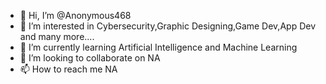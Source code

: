 - 👋 Hi, I’m @Anonymous468
- 👀 I’m interested in Cybersecurity,Graphic Designing,Game Dev,App Dev and many more....
- 🌱 I’m currently learning Artificial Intelligence and Machine Learning
- 💞️ I’m looking to collaborate on NA
- 📫 How to reach me NA

<!---
Anonymous468/Anonymous468 is a ✨ special ✨ repository because its `README.md` (this file) appears on your GitHub profile.
You can click the Preview link to take a look at your changes.
--->
